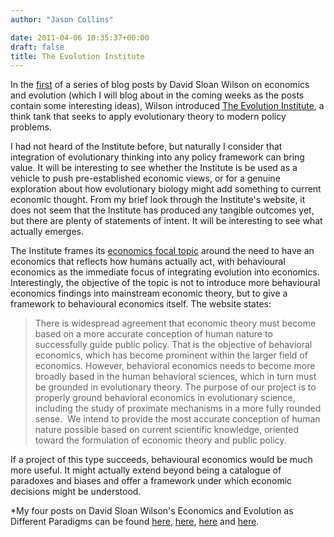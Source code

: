 ```yaml
---
author: "Jason Collins"

date: 2011-04-06 10:35:37+00:00
draft: false
title: The Evolution Institute
---
```


In the [first](http://scienceblogs.com/evolution/2009/12/07/economics-and-evolution-as-dif/) of a series of blog posts by David Sloan Wilson on economics and evolution (which I will blog about in the coming weeks as the posts contain some interesting ideas), Wilson introduced [The Evolution Institute](http://evolution-institute.org/), a think tank that seeks to apply evolutionary theory to modern policy problems.

I had not heard of the Institute before, but naturally I consider that integration of evolutionary thinking into any policy framework can bring value. It will be interesting to see whether the Institute is be used as a vehicle to push pre-established economic views, or for a genuine exploration about how evolutionary biology might add something to current economic thought. From my brief look through the Institute's website, it does not seem that the Institute has produced any tangible outcomes yet, but there are plenty of statements of intent. It will be interesting to see what actually emerges.

The Institute frames its [economics focal topic](http://evolution-institute.org/node/6) around the need to have an economics that reflects how humans actually act, with behavioural economics as the immediate focus of integrating evolution into economics. Interestingly, the objective of the topic is not to introduce more behavioural economics findings into mainstream economic theory, but to give a framework to behavioural economics itself. The website states:


<blockquote>There is widespread agreement that economic theory must become based on a more accurate conception of human nature to successfully guide public policy. That is the objective of behavioral economics, which has become prominent within the larger field of economics. However, behavioral economics needs to become more broadly based in the human behavioral sciences, which in turn must be grounded in evolutionary theory. The purpose of our project is to properly ground behavioral economics in evolutionary science, including the study of proximate mechanisms in a more fully rounded sense.  We intend to provide the most accurate conception of human nature possible based on current scientific knowledge, oriented toward the formulation of economic theory and public policy.</blockquote>


If a project of this type succeeds, behavioural economics would be much more useful. It might actually extend beyond being a catalogue of paradoxes and biases and offer a framework under which economic decisions might be understood.

*My four posts on David Sloan Wilson's Economics and Evolution as Different Paradigms can be found [here](https://www.jasoncollins.blog/the-evolution-institute/), [here](https://www.jasoncollins.blog/wilson-on-economics-and-evolution/), [here](https://www.jasoncollins.blog/evolution-and-the-invisible-hand/) and [here](https://www.jasoncollins.blog/what-can-evolutionary-biology-offer-economics/).
